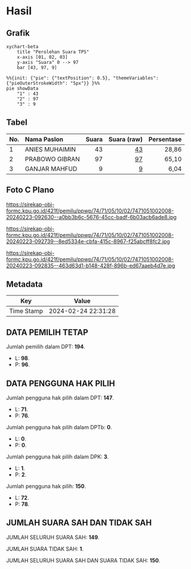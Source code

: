 # Hasil

## Grafik

```mermaid
xychart-beta
    title "Perolehan Suara TPS"
    x-axis [01, 02, 03]
    y-axis "Suara" 0 --> 97
    bar [43, 97, 9]
```

```mermaid
%%{init: {"pie": {"textPosition": 0.5}, "themeVariables": {"pieOuterStrokeWidth": "5px"}} }%%
pie showData
    "1" : 43
    "2" : 97
    "3" : 9
```

## Tabel

| No. | Nama Paslon    | Suara | Suara (raw) | Persentase |
|:--- |:-------------- | -----:| -----------:| ----------:|
| 1   | ANIES MUHAIMIN | 43    | [43][p-1]   | 28,86      |
| 2   | PRABOWO GIBRAN | 97    | [97][p-2]   | 65,10      |
| 3   | GANJAR MAHFUD  | 9     | [9][p-3]    | 6,04       |


[p-1]: https://github.com/gigit-pemilu/pemilu-2024-74-sulawesi-tenggara/blob/main/pilpres/hitung-suara/sub/74-sulawesi-tenggara/sub/71-kota-kendari/sub/05-kendari-barat/sub/1002-watu-watu/sub/008-tps/sub/paslon-1.txt
[p-2]: https://github.com/gigit-pemilu/pemilu-2024-74-sulawesi-tenggara/blob/main/pilpres/hitung-suara/sub/74-sulawesi-tenggara/sub/71-kota-kendari/sub/05-kendari-barat/sub/1002-watu-watu/sub/008-tps/sub/paslon-2.txt
[p-3]: https://github.com/gigit-pemilu/pemilu-2024-74-sulawesi-tenggara/blob/main/pilpres/hitung-suara/sub/74-sulawesi-tenggara/sub/71-kota-kendari/sub/05-kendari-barat/sub/1002-watu-watu/sub/008-tps/sub/paslon-3.txt

## Foto C Plano

https://sirekap-obj-formc.kpu.go.id/421f/pemilu/ppwp/74/71/05/10/02/7471051002008-20240223-092630--a0bb3b6c-5676-45cc-badf-6b03acb6ade8.jpg

https://sirekap-obj-formc.kpu.go.id/421f/pemilu/ppwp/74/71/05/10/02/7471051002008-20240223-092739--8ed5334e-cbfa-415c-8967-f25abcff8fc2.jpg

https://sirekap-obj-formc.kpu.go.id/421f/pemilu/ppwp/74/71/05/10/02/7471051002008-20240223-092835--463d63d1-b148-428f-896b-ed67aaeb4d7e.jpg


## Metadata

| Key        | Value               |
| ---------- | ------------------- |
| Time Stamp | 2024-02-24 22:31:28 |


## DATA PEMILIH TETAP

Jumlah pemilih dalam DPT: **194**.
 * L: **98**.
 * P: **96**.

## DATA PENGGUNA HAK PILIH

Jumlah pengguna hak pilih dalam DPT: **147**.
 * L: **71**.
 * P: **76**.

Jumlah pengguna hak pilih dalam DPTb: **0**.
 * L: **0**.
 * P: **0**.

Jumlah pengguna hak pilih dalam DPK: **3**.
 * L: **1**.
 * P: **2**.

Jumlah pengguna hak pilih: **150**.
 * L: **72**.
 * P: **78**.

## JUMLAH SUARA SAH DAN TIDAK SAH

JUMLAH SELURUH SUARA SAH: **149**.

JUMLAH SUARA TIDAK SAH: **1**.

JUMLAH SELURUH SUARA SAH DAN SUARA TIDAK SAH: **150**.


